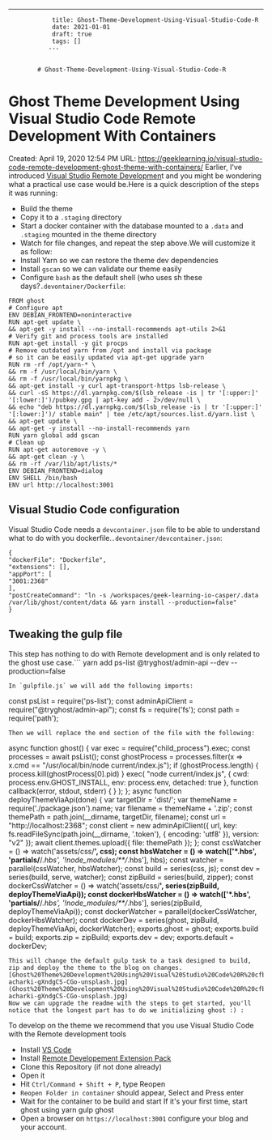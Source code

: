 ---
                title: Ghost-Theme-Development-Using-Visual-Studio-Code-R
                date: 2021-01-01    
                draft: true
                tags: []
               ---


            # Ghost-Theme-Development-Using-Visual-Studio-Code-R

# Ghost Theme Development Using Visual Studio Code Remote Development With Containers
Created: April 19, 2020 12:54 PM
URL: https://geeklearning.io/visual-studio-code-remote-development-ghost-theme-with-containers/
Earlier, I've introduced [Visual Studio Remote Developmen](https://geeklearning.io/introduction-to-visual-studio-code-remote-development/)t and you might be wondering what a practical use case would be.Here is a quick description of the steps it was running:
- Build the theme
- Copy it to a `.staging` directory
- Start a docker container with the database mounted to a `.data` and `.staging` mounted in the theme directory
- Watch for file changes, and repeat the step above.We will customize it as follow:
- Install Yarn so we can restore the theme dev dependencies
- Install `gscan` so we can validate our theme easily
- Configure `bash` as the default shell (who uses sh these days?`.devontainer/Dockerfile`:
```
FROM ghost
# Configure apt
ENV DEBIAN_FRONTEND=noninteractive
RUN apt-get update \
&& apt-get -y install --no-install-recommends apt-utils 2>&1
# Verify git and process tools are installed
RUN apt-get install -y git procps
# Remove outdated yarn from /opt and install via package
# so it can be easily updated via apt-get upgrade yarn
RUN rm -rf /opt/yarn-* \
&& rm -f /usr/local/bin/yarn \
&& rm -f /usr/local/bin/yarnpkg \
&& apt-get install -y curl apt-transport-https lsb-release \
&& curl -sS https://dl.yarnpkg.com/$(lsb_release -is | tr '[:upper:]' '[:lower:]')/pubkey.gpg | apt-key add - 2>/dev/null \
&& echo "deb https://dl.yarnpkg.com/$(lsb_release -is | tr '[:upper:]' '[:lower:]')/ stable main" | tee /etc/apt/sources.list.d/yarn.list \
&& apt-get update \
&& apt-get -y install --no-install-recommends yarn
RUN yarn global add gscan
# Clean up
RUN apt-get autoremove -y \
&& apt-get clean -y \
&& rm -rf /var/lib/apt/lists/*
ENV DEBIAN_FRONTEND=dialog
ENV SHELL /bin/bash
ENV url http://localhost:3001
```
## Visual Studio Code configuration
Visual Studio Code needs a `devcontainer.json` file to be able to understand what to do with you dockerfile.`.devontainer/devcontainer.json`:
```
{
"dockerFile": "Dockerfile",
"extensions": [],
"appPort": [
"3001:2368"
],
"postCreateCommand": "ln -s /workspaces/geek-learning-io-casper/.data /var/lib/ghost/content/data && yarn install --production=false"
}
```
## Tweaking the gulp file
This step has nothing to do with Remote development and is only related to the ghost use case.```
yarn add ps-list @tryghost/admin-api --dev --production=false
```
In `gulpfile.js` we will add the following imports:
```
const psList = require('ps-list');
const adminApiClient = require("@tryghost/admin-api");
const fs = require('fs');
const path = require('path');
```
Then we will replace the end section of the file with the following:
```
async function ghost() {
var exec = require("child_process").exec;
const processes = await psList();
const ghostProcess = processes.filter(x => x.cmd == "/usr/local/bin/node current/index.js");
if (ghostProcess.length) {
process.kill(ghostProcess[0].pid)
}
exec(
"node current/index.js",
{ cwd: process.env.GHOST_INSTALL, env: process.env, detached: true },
function callback(error, stdout, stderr) {
}
);
};
async function deployThemeViaApi(done) {
var targetDir = 'dist/';
var themeName = require('./package.json').name;
var filename = themeName + '.zip';
const themePath = path.join(__dirname, targetDir, filename);
const url = "http://localhost:2368";
const client = new adminApiClient({
url,
key: fs.readFileSync(path.join(__dirname, '.token'), { encoding: 'utf8' }),
version: "v2"
});
await client.themes.upload({ file: themePath });
};
const cssWatcher = () => watch('assets/css/**', css);
const hbsWatcher = () => watch(['*.hbs', 'partials/**/*.hbs', '!node_modules/**/*.hbs'], hbs);
const watcher = parallel(cssWatcher, hbsWatcher);
const build = series(css, js);
const dev = series(build, serve, watcher);
const zipBuild = series(build, zipper);
const dockerCssWatcher = () => watch('assets/css/**', series(zipBuild, deployThemeViaApi));
const dockerHbsWatcher = () => watch(['*.hbs', 'partials/**/*.hbs', '!node_modules/**/*.hbs'], series(zipBuild, deployThemeViaApi));
const dockerWatcher = parallel(dockerCssWatcher, dockerHbsWatcher);
const dockerDev = series(ghost, zipBuild, deployThemeViaApi, dockerWatcher);
exports.ghost = ghost;
exports.build = build;
exports.zip = zipBuild;
exports.dev = dev;
exports.default = dockerDev;
```
This will change the default gulp task to a task designed to build, zip and deploy the theme to the blog on changes.[Ghost%20Theme%20Development%20Using%20Visual%20Studio%20Code%20R%20cfb55d0e495b4904961745c147db7412/aziz-acharki-gXndgCS-CGo-unsplash.jpg](Ghost%20Theme%20Development%20Using%20Visual%20Studio%20Code%20R%20cfb55d0e495b4904961745c147db7412/aziz-acharki-gXndgCS-CGo-unsplash.jpg)
Now we can upgrade the readme with the steps to get started, you'll notice that the longest part has to do we initializing ghost :) :
```
To develop on the theme we recommend that you use Visual Studio Code with the Remote development tools
* Install [VS Code](https://code.visualstudio.com/)
* Install [Remote Developement Extension Pack](https://marketplace.visualstudio.com/items?itemName=ms-vscode-remote.vscode-remote-extensionpack)
* Clone this Repository (if not done already)
* Open it
* Hit `Ctrl/Command + Shift + P`, type Reopen
* `Reopen Folder in container` should appear, Select and Press enter
* Wait for the container to be build and start
If it's your first time, start ghost using yarn gulp ghost
* Open a browser on `https://localhost:3001` configure your blog and your account.
